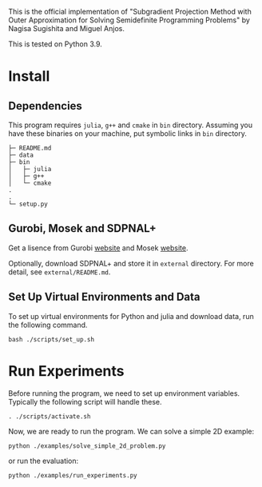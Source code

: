 This is the official implementation of "Subgradient Projection Method with
Outer Approximation for Solving Semidefinite Programming Problems" by
Nagisa Sugishita and Miguel Anjos.

This is tested on Python 3.9.

# Install

## Dependencies

This program requires `julia`, `g++` and `cmake` in `bin` directory.
Assuming you have these binaries on your machine, put symbolic links
in `bin` directory.

```
├─ README.md
├─ data
├─ bin
│   ├─ julia
│   ├─ g++
│   └─ cmake
.
.
└─ setup.py
```

## Gurobi, Mosek and SDPNAL+

Get a lisence from Gurobi [website](https://www.gurobi.com) and
Mosek [website](https://www.mosek.com).

Optionally, download SDPNAL+ and store it in `external` directory.
For more detail, see `external/README.md`.

## Set Up Virtual Environments and Data

To set up virtual environments for Python and julia and download data,
run the following command.

```
bash ./scripts/set_up.sh
```

# Run Experiments

Before running the program, we need to set up environment variables.
Typically the following script will handle these.

```
. ./scripts/activate.sh
```

Now, we are ready to run the program.
We can solve a simple 2D example:

```
python ./examples/solve_simple_2d_problem.py
```

or run the evaluation:

```
python ./examples/run_experiments.py
```
